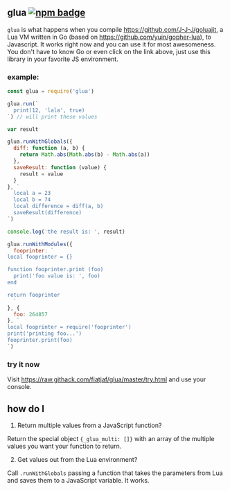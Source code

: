 ## glua [![npm badge](https://img.shields.io/npm/v/glua.svg)](https://www.npmjs.com/package/glua)

`glua` is what happens when you compile https://github.com/J-J-J/goluajit, a Lua VM written in Go (based on https://github.com/yuin/gopher-lua), to Javascript. It works right now and you can use it for most awesomeness. You don't have to know Go or even click on the link above, just use this library in your favorite JS environment.

### example:

```js
const glua = require('glua')

glua.run(`
  print(12, 'lala', true)
`) // will print these values

var result

glua.runWithGlobals({
  diff: function (a, b) {
    return Math.abs(Math.abs(b) - Math.abs(a))
  },
  saveResult: function (value) {
    result = value
  }
}, `
  local a = 23
  local b = 74
  local difference = diff(a, b)
  saveResult(difference)
`)

console.log('the result is: ', result)

glua.runWithModules({
  fooprinter: `
local fooprinter = {}

function fooprinter.print (foo)
  print('foo value is: ', foo)
end

return fooprinter
  `
}, {
  foo: 264857
}, `
local fooprinter = require('fooprinter')
print('printing foo...')
fooprinter.print(foo)
`)
```

### try it now

Visit https://raw.githack.com/fiatjaf/glua/master/try.html and use your console.

## how do I

1. Return multiple values from a JavaScript function?

  Return the special object `{_glua_multi: []}` with an array of the multiple values you want your function to return.

2. Get values out from the Lua environment?

  Call `.runWithGlobals` passing a function that takes the parameters from Lua and saves them to a JavaScript variable. It works.

